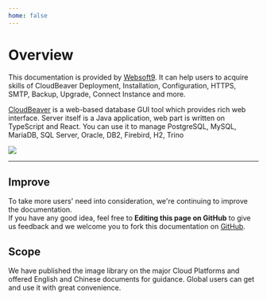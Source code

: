 ```yaml
---
home: false
---
```


# Overview

This documentation is provided by [Websoft9](https://www.websoft9.com/). It can help users to acquire skills of CloudBeaver Deployment, Installation, Configuration, HTTPS, SMTP, Backup, Upgrade, Connect Instance and more.

[CloudBeaver](https://github.com/dbeaver/cloudbeaver) is a web-based database GUI tool which provides rich web interface. Server itself is a Java application, web part is written on TypeScript and React. You can use it to manage PostgreSQL, MySQL, MariaDB, SQL Server, Oracle, DB2, Firebird, H2, Trino 

![](https://libs.websoft9.com/Websoft9/DocsPicture/en/cloudbeaver/cloudbeaver-demogui-websoft9.png)

---

## Improve

To take more users' need into consideration, we're continuing to improve the documentation.  
If you have any good idea, feel free to **Editing this page on GitHub** to give us feedback and we welcome you to fork this documentation on [GitHub](https://github.com/Websoft9/ansible-cloudbeaver).

## Scope

We have published the image library on the major Cloud Platforms and offered English and Chinese documents for guidance. Global users can get and use it with great convenience.
